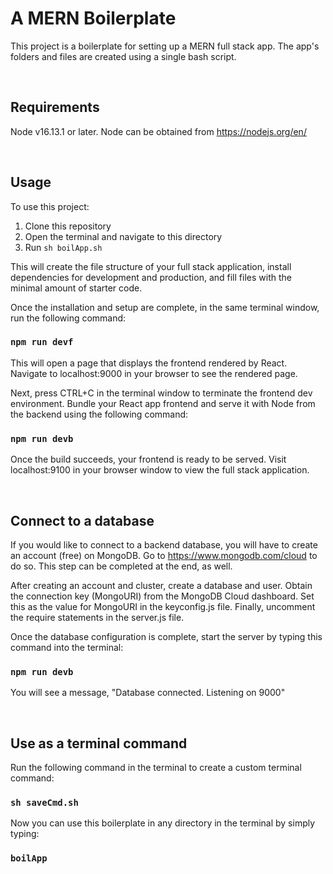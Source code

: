 # A MERN Boilerplate

This project is a boilerplate for setting up a MERN full stack app. The app's folders and files are created using a single bash script.

&nbsp;
## Requirements
Node v16.13.1 or later. Node can be obtained from https://nodejs.org/en/

&nbsp;
## Usage

To use this project:
1. Clone this repository
2. Open the terminal and navigate to this directory
3. Run `sh boilApp.sh`


This will create the file structure of your full stack application, install dependencies for development and production, and fill files with the minimal amount of starter code.

Once the installation and setup are complete, in the same terminal window, run the following command:
### `npm run devf`

This will open a page that displays the frontend rendered by React. Navigate to localhost:9000 in your browser to see the rendered page.

Next, press CTRL+C in the terminal window to terminate the frontend dev environment. Bundle your React app frontend and serve it with Node from the backend using the following command:
### `npm run devb`

Once the build succeeds, your frontend is ready to be served. Visit localhost:9100 in your browser window to view the full stack application.

&nbsp;
## Connect to a database

If you would like to connect to a backend database, you will have to create an account (free) on MongoDB. Go to https://www.mongodb.com/cloud to do so. This step can be completed at the end, as well.

After creating an account and cluster, create a database and user. Obtain the connection key (MongoURI) from the MongoDB Cloud dashboard. Set this as the value for MongoURI in the keyconfig.js file. Finally, uncomment the require statements in the server.js file.

Once the database configuration is complete, start the server by typing this command into the terminal:
### `npm run devb`

You will see a message, "Database connected. Listening on 9000"

&nbsp;
## Use as a terminal command

Run the following command in the terminal to create a custom terminal command:
### `sh saveCmd.sh`

Now you can use this boilerplate in any directory in the terminal by simply typing:
### `boilApp`
